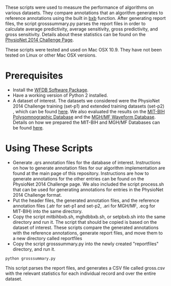These scripts were used to measure the performance of algorithms on various datasets. They compare annotations that an algorithm generates to reference annotations using the built in [bxb](https://www.physionet.org/physiotools/wag/bxb-1.htm) function. After generating report files, the script grosssummary.py parses the report files in order to calculate average predictivity, average sensitivity, gross predictivity, and gross sensitivity. Details about these statistics can be found on the [PhysioNet 2014 Challenge Page](http://physionet.org/challenge/2014/).

These scripts were tested and used on Mac OSX 10.9. They have not been tested on Linux or other Mac OSX versions.

# Prerequisites

* Install the [WFDB Software Package](https://www.physionet.org/physiotools/wfdb.shtml).
* Have a working version of Python 2 installed.
* A dataset of interest. The datasets we considered were the PhysioNet 2014 Challenge training (set-p1) and extended training datasets (set-p2) , which can be found [here](http://physionet.org/challenge/2014/). We also evaluated the results on the [MIT-BIH Polysomnographic Database](https://www.physionet.org/physiobank/database/slpdb/) and the [MGH/MF Waveform Database](https://www.physionet.org/physiobank/database/mghdb/). Details on how we prepared the MIT-BIH and MGH/MF Databases can be found [here](https://github.com/HughChen/PFDBNHBD/tree/master/scripts/snipping).

# Using These Scripts

* Generate .qrs annotation files for the database of interest. Instructions on how to generate annotation files for our algorithm implementation are found at the main page of this repository. Instructions are how to generate annotations for the other entries can be found on the PhysioNet 2014 Challenge page. We also included the script process.sh that can be used for generating annotations for entries in the PhysioNet 2014 Challenge format.
* Put the header files, the generated annotation files, and the reference annotation files (.atr for set-p1 and set-p2, .ari for MGH/MF, .ecg for MIT-BIH) into the same directory.
* Copy the script mitbihbxb.sh, mghdbbxb.sh, or setpbxb.sh into the same directory and run it. The script that should be copied is based on the dataset of interest. These scripts compare the generated annotations with the reference annotations, generate report files, and move them to a new directory called reportfiles
* Copy the script grosssummary.py into the newly created "reportfiles" directory, and run it.
```
python grosssummary.py
```
This script parses the report files, and generates a CSV file called gross.csv with the relevant statistics for each individual record and over the entire dataset.
